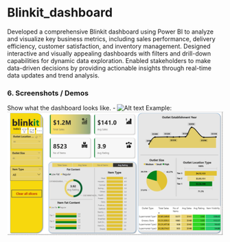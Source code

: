 # Blinkit_dashboard
Developed a comprehensive Blinkit dashboard using Power BI to analyze and visualize key business metrics, including sales performance, delivery efficiency, customer satisfaction, and inventory management. Designed interactive and visually appealing dashboards with filters and drill-down capabilities for dynamic data exploration. Enabled stakeholders to make data-driven decisions by providing actionable insights through real-time data updates and trend analysis.
### 6.	Screenshots / Demos
Show what the dashboard looks like. - ![Alt text](https://github.com/username/repo/assets/image.png)
Example: ![Dashboard Preview](https://github.com/Vikas7727/Blinkit_dashboard/blob/main/Blinkit%20sales%20data.png)
